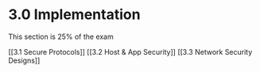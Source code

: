 # 3.0 Implementation
This section is 25% of the exam

[[3.1 Secure Protocols]]
[[3.2 Host & App Security]]
[[3.3 Network Security Designs]]
